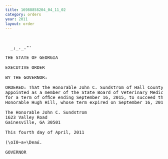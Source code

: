 ```yaml
---
title: 16988858204_04_11_02
category: orders
year: 2011
layout: order
---
```


<pre> 

  _;_._."'

THE STATE OF GEORGIA

EXECUTIVE ORDER

BY THE GOVERNOR:

ORDERED: That the Honorable John C. Sundstrom of Hall County, Georgia, is
appointed as a member of the State Board of Veterinary Medicine,
for a term of ofﬁce ending September 16, 2015, to succeed the
Honorable Hugh Hill, whose term expired on September 16, 2010.

The Honorable John C. Sundstrom
1623 Valley Road
Gainesville, GA 30501

This fourth day of April, 2011

(\oI0~a»\Dea£.

GOVERNOR

</pre>
